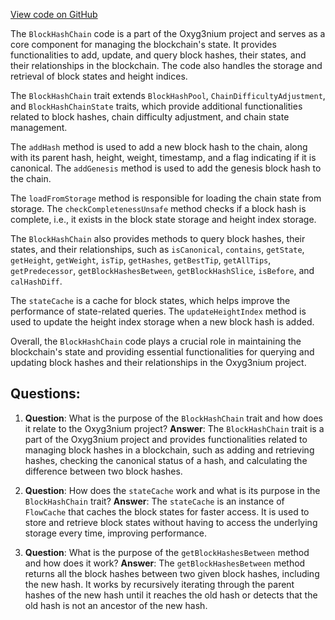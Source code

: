 [View code on GitHub](https://github.com/oxyg3nium/oxyg3nium/flow/src/main/scala/org/oxyg3nium/flow/core/BlockHashChain.scala)

The `BlockHashChain` code is a part of the Oxyg3nium project and serves as a core component for managing the blockchain's state. It provides functionalities to add, update, and query block hashes, their states, and their relationships in the blockchain. The code also handles the storage and retrieval of block states and height indices.

The `BlockHashChain` trait extends `BlockHashPool`, `ChainDifficultyAdjustment`, and `BlockHashChainState` traits, which provide additional functionalities related to block hashes, chain difficulty adjustment, and chain state management.

The `addHash` method is used to add a new block hash to the chain, along with its parent hash, height, weight, timestamp, and a flag indicating if it is canonical. The `addGenesis` method is used to add the genesis block hash to the chain.

The `loadFromStorage` method is responsible for loading the chain state from storage. The `checkCompletenessUnsafe` method checks if a block hash is complete, i.e., it exists in the block state storage and height index storage.

The `BlockHashChain` also provides methods to query block hashes, their states, and their relationships, such as `isCanonical`, `contains`, `getState`, `getHeight`, `getWeight`, `isTip`, `getHashes`, `getBestTip`, `getAllTips`, `getPredecessor`, `getBlockHashesBetween`, `getBlockHashSlice`, `isBefore`, and `calHashDiff`.

The `stateCache` is a cache for block states, which helps improve the performance of state-related queries. The `updateHeightIndex` method is used to update the height index storage when a new block hash is added.

Overall, the `BlockHashChain` code plays a crucial role in maintaining the blockchain's state and providing essential functionalities for querying and updating block hashes and their relationships in the Oxyg3nium project.
## Questions: 
 1. **Question**: What is the purpose of the `BlockHashChain` trait and how does it relate to the Oxyg3nium project?
   **Answer**: The `BlockHashChain` trait is a part of the Oxyg3nium project and provides functionalities related to managing block hashes in a blockchain, such as adding and retrieving hashes, checking the canonical status of a hash, and calculating the difference between two block hashes.

2. **Question**: How does the `stateCache` work and what is its purpose in the `BlockHashChain` trait?
   **Answer**: The `stateCache` is an instance of `FlowCache` that caches the block states for faster access. It is used to store and retrieve block states without having to access the underlying storage every time, improving performance.

3. **Question**: What is the purpose of the `getBlockHashesBetween` method and how does it work?
   **Answer**: The `getBlockHashesBetween` method returns all the block hashes between two given block hashes, including the new hash. It works by recursively iterating through the parent hashes of the new hash until it reaches the old hash or detects that the old hash is not an ancestor of the new hash.